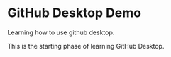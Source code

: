 # GitHub Desktop Demo

Learning how to use github desktop.

This is the starting phase of learning GitHub Desktop.